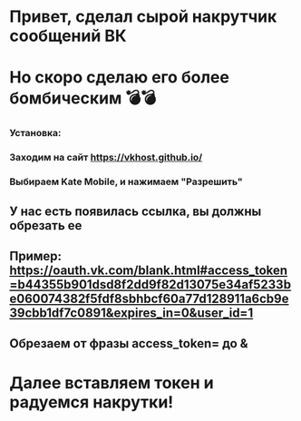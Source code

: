 # Привет, сделал сырой накрутчик сообщений ВК
# Но скоро сделаю его более бомбическим 💣💣
### Установка:
### Заходим на сайт https://vkhost.github.io/
### Выбираем Kate Mobile, и нажимаем "Разрешить"
## У нас есть появилась ссылка, вы должны обрезать ее
## Пример: https://oauth.vk.com/blank.html#access_token=b44355b901dsd8f2dd9f82d13075e34af5233be060074382f5fdf8sbhbcf60a77d128911a6cb9e39cbb1df7c0891&expires_in=0&user_id=1
## Обрезаем от фразы access_token= до &
# Далее вставляем токен и радуемся накрутки!

